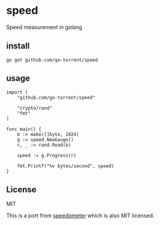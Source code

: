 # speed

Speed measurement in golang

## install

```
go get github.com/go-torrent/speed
```

## usage

``` golang
import (
	"github.com/go-torrent/speed"

	"crypto/rand"
	"fmt"
)

func main() {
	b := make([]byte, 1024)
	g := speed.NewGauge()
	r, _ := rand.Read(b)

	speed := g.Progress(r)

	fmt.Printf("%v bytes/second", speed)
}
```

## License

MIT

This is a port from [speedometer](https://github.com/mafintosh/speedometer)
which is also MIT licensed.